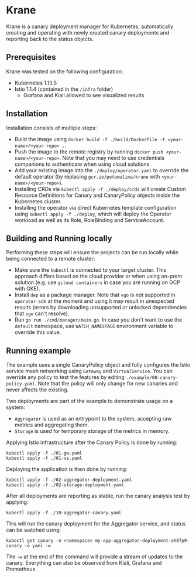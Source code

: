# Krane
Krane is a canary deployment manager for Kubernetes, automatically creating and operating with newly created
canary deployments and reporting back to the status objects.

## Prerequisites

Krane was tested on the following configuration:
- Kubernetes 1.13.5
- Istio 1.1.4 (contained in the `/infra` folder)
  - Grafana and Kiali allowed to see visualized results

## Installation
Installation consists of multiple steps:
- Build the image using `docker build -f ./build/Dockerfile -t <your-name>/<your-repo> .`.
- Push the image to the remote registry by running `docker push <your-name>/<your-repo>`. Note that you may need to use
credentials companions to authenticate when using cloud solutions.
- Add your existing image into the `./deploy/operator.yaml` to override the default operator (by replacing `gcr.io/petomalina/krane`
with `<your-name>/<your-repo>`).
- Installing CRDs via `kubectl apply -f ./deploy/crds` will create Custom Resource Definitions for Canary and CanaryPolicy
objects inside the Kubernetes cluster.
- Installing the operator via direct Kubernetes template configuration using `kubectl apply -f ./deploy`, which will deploy
the Operator workload as well as its Role, RoleBinding and ServiceAccount.

## Building and Running locally
Performing these steps will ensure the projects can be run locally while being connected to a remote cluster:
- Make sure the `kubectl` is connected to your target cluster. This approach differs based on the cloud provider or
when using on-prem solution (e.g. use `gcloud containers` in case you are running on GCP with GKE).
- Install `dep` as a package manager. Note that `vgo` is not supported in `operator-sdk` at the moment and using it
may result in unexpected results (errors by downloading unsupported or unlocked dependencies that `vgo` can't resolve).
- Run `go run ./cmd/manager/main.go`. In case you don't want to use the `default` namespace, use `WATCH_NAMESPACE` environment
variable to override this value.

## Running example
The example uses a single CanaryPolicy object and fully configures the Istio service mesh networking using `Gateway` and `VirtualService`.
You can override any policy to test the features by editing `./example/00-canary-policy.yaml`. Note that the policy will only change for new
canaries and never affects the existing.

Two deployments are part of the example to demonstrate usage on a system:
- `Aggregator` is used as an entrypoint to the system, accepting raw metrics and aggregating them.
- `Storage` is used for temporary storage of the metrics in memory.

Applying Istio infrastructure after the Canary Policy is done by running:
```
kubectl apply -f ./01-gw.yaml
kubectl apply -f ./01-vs.yaml
```

Deploying the application is then done by running:
```
kubectl apply -f ./02-aggregator-deployment.yaml
kubectl apply -f ./02-storage-deployment.yaml
```

After all deployments are reporting as stable, run the canary analysis test by applying:
```
kubectl apply -f ./10-aggregator-canary.yaml
```

This will run the canary deployment for the Aggregator service, and status can be watched using:
```
kubectl get canary -n <namespace> my-app-aggregator-deployment-ah87p9-canary -o yaml -w
```

The `-w` at the end of the command will provide a stream of updates to the canary. Everything can also be observed
from Kiali, Grafana and Prometheus.